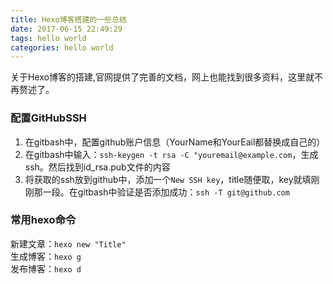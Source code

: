 ```yaml
---
title: Hexo博客搭建的一些总结
date: 2017-06-15 22:49:29
tags: hello world
categories: hello world
---
```

关于Hexo博客的搭建,官网提供了完善的文档，网上也能找到很多资料，这里就不再赘述了。  
### 配置GitHubSSH
1. 在gitbash中，配置github账户信息（YourName和YourEail都替换成自己的）  
2. 在gitbash中输入：```ssh-keygen -t rsa -C "youremail@example.com```，生成ssh。然后找到id_rsa.pub文件的内容  
3. 将获取的ssh放到github中，添加一个``` New SSH key ```，title随便取，key就填刚刚那一段。在gitbash中验证是否添加成功：```ssh -T git@github.com```  


### 常用hexo命令
新建文章：```hexo new "Title"```  
生成博客：```hexo g```  
发布博客：```hexo d``` 

